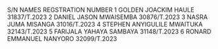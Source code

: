 S/N	      NAMES              	REGSTRATION NUMBER 
1	GOLDEN JOACKIM HAULE	      31837/T.2023
2	DANIEL JASON MWAISEMBA     	30876/T.2023
3	NASRA JUMA MISANGA 	        31016/T.2023
4	STEPHEN ANYIGULILE MWAITUKA	32143/T.2023
5	FARIJALA YAHAYA SAMBAYA	    31148/T.2023
6	RONARD EMMANUEL NANYORO	     32099/T.2023
